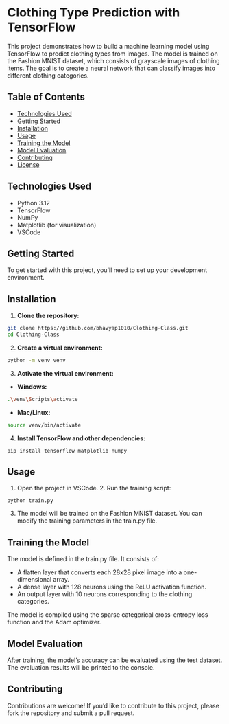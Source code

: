 # Clothing Type Prediction with TensorFlow

This project demonstrates how to build a machine learning model using TensorFlow to predict clothing types from images. The model is trained on the Fashion MNIST dataset, which consists of grayscale images of clothing items. The goal is to create a neural network that can classify images into different clothing categories.

## Table of Contents

- [Technologies Used](#technologies-used)
- [Getting Started](#getting-started)
- [Installation](#installation)
- [Usage](#usage)
- [Training the Model](#training-the-model)
- [Model Evaluation](#model-evaluation)
- [Contributing](#contributing)
- [License](#license)

## Technologies Used

- Python 3.12
- TensorFlow
- NumPy
- Matplotlib (for visualization)
- VSCode

## Getting Started

To get started with this project, you’ll need to set up your development environment.

## Installation

1. **Clone the repository:**
```bash
git clone https://github.com/bhavyap1010/Clothing-Class.git
cd Clothing-Class
```
2.	**Create a virtual environment:**

```bash
python -m venv venv
```

3.	**Activate the virtual environment:**
	
- **Windows:**
```bash
.\venv\Scripts\activate
```

- **Mac/Linux:**
```bash
source venv/bin/activate
```

4.	**Install TensorFlow and other dependencies:**

  ```
  pip install tensorflow matplotlib numpy
  ```


## Usage

  1.	Open the project in VSCode.
	2.	Run the training script:

  ```
  python train.py
  ```


3.	The model will be trained on the Fashion MNIST dataset. You can modify the training parameters in the train.py file.

## Training the Model

The model is defined in the train.py file. It consists of:

- A flatten layer that converts each 28x28 pixel image into a one-dimensional array.
- A dense layer with 128 neurons using the ReLU activation function.
- An output layer with 10 neurons corresponding to the clothing categories.

The model is compiled using the sparse categorical cross-entropy loss function and the Adam optimizer.

## Model Evaluation

After training, the model’s accuracy can be evaluated using the test dataset. The evaluation results will be printed to the console.

## Contributing

Contributions are welcome! If you’d like to contribute to this project, please fork the repository and submit a pull request.
